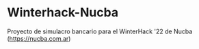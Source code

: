 # Winterhack-Nucba
Proyecto de simulacro bancario para el WinterHack '22 de Nucba (https://nucba.com.ar)
